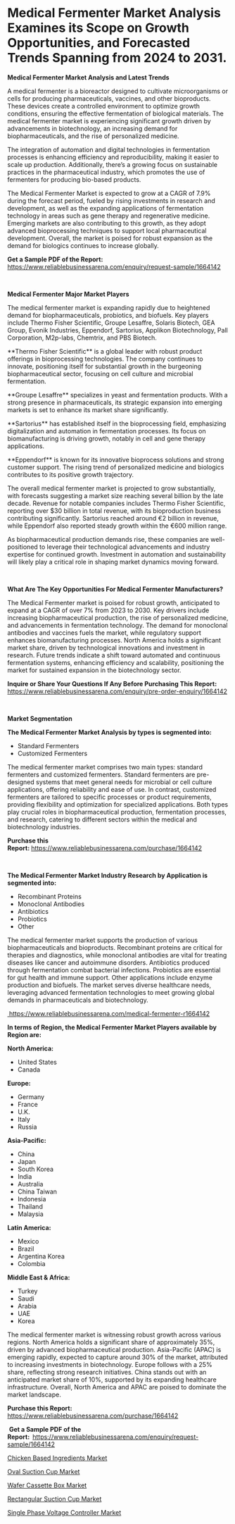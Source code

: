 <p><h1>Medical Fermenter Market Analysis Examines its Scope on Growth Opportunities, and Forecasted Trends Spanning from 2024 to 2031.</h1></p><p><strong>Medical Fermenter Market Analysis and Latest Trends</strong></p>
<p><p>A medical fermenter is a bioreactor designed to cultivate microorganisms or cells for producing pharmaceuticals, vaccines, and other bioproducts. These devices create a controlled environment to optimize growth conditions, ensuring the effective fermentation of biological materials. The medical fermenter market is experiencing significant growth driven by advancements in biotechnology, an increasing demand for biopharmaceuticals, and the rise of personalized medicine. </p><p>The integration of automation and digital technologies in fermentation processes is enhancing efficiency and reproducibility, making it easier to scale up production. Additionally, there’s a growing focus on sustainable practices in the pharmaceutical industry, which promotes the use of fermenters for producing bio-based products. </p><p>The Medical Fermenter Market is expected to grow at a CAGR of 7.9% during the forecast period, fueled by rising investments in research and development, as well as the expanding applications of fermentation technology in areas such as gene therapy and regenerative medicine. Emerging markets are also contributing to this growth, as they adopt advanced bioprocessing techniques to support local pharmaceutical development. Overall, the market is poised for robust expansion as the demand for biologics continues to increase globally.</p></p>
<p><strong>Get a Sample PDF of the Report:&nbsp;</strong> <a href="https://www.reliablebusinessarena.com/enquiry/request-sample/1664142?utm_campaign=1282&utm_medium=2&utm_source=Github&utm_content=ia&utm_term=28092024&utm_id=medical-fermenter">https://www.reliablebusinessarena.com/enquiry/request-sample/1664142</a></p>
<p>&nbsp;</p>
<p><strong>Medical Fermenter Major Market Players</strong></p>
<p><p>The medical fermenter market is expanding rapidly due to heightened demand for biopharmaceuticals, probiotics, and biofuels. Key players include Thermo Fisher Scientific, Groupe Lesaffre, Solaris Biotech, GEA Group, Evonik Industries, Eppendorf, Sartorius, Applikon Biotechnology, Pall Corporation, M2p-labs, Chemtrix, and PBS Biotech.</p><p>**Thermo Fisher Scientific** is a global leader with robust product offerings in bioprocessing technologies. The company continues to innovate, positioning itself for substantial growth in the burgeoning biopharmaceutical sector, focusing on cell culture and microbial fermentation.</p><p>**Groupe Lesaffre** specializes in yeast and fermentation products. With a strong presence in pharmaceuticals, its strategic expansion into emerging markets is set to enhance its market share significantly.</p><p>**Sartorius** has established itself in the bioprocessing field, emphasizing digitalization and automation in fermentation processes. Its focus on biomanufacturing is driving growth, notably in cell and gene therapy applications.</p><p>**Eppendorf** is known for its innovative bioprocess solutions and strong customer support. The rising trend of personalized medicine and biologics contributes to its positive growth trajectory.</p><p>The overall medical fermenter market is projected to grow substantially, with forecasts suggesting a market size reaching several billion by the late decade. Revenue for notable companies includes Thermo Fisher Scientific, reporting over $30 billion in total revenue, with its bioproduction business contributing significantly. Sartorius reached around €2 billion in revenue, while Eppendorf also reported steady growth within the €600 million range.</p><p>As biopharmaceutical production demands rise, these companies are well-positioned to leverage their technological advancements and industry expertise for continued growth. Investment in automation and sustainability will likely play a critical role in shaping market dynamics moving forward.</p></p>
<p>&nbsp;</p>
<p><strong>What Are The Key Opportunities For Medical Fermenter Manufacturers?</strong></p>
<p><p>The Medical Fermenter market is poised for robust growth, anticipated to expand at a CAGR of over 7% from 2023 to 2030. Key drivers include increasing biopharmaceutical production, the rise of personalized medicine, and advancements in fermentation technology. The demand for monoclonal antibodies and vaccines fuels the market, while regulatory support enhances biomanufacturing processes. North America holds a significant market share, driven by technological innovations and investment in research. Future trends indicate a shift toward automated and continuous fermentation systems, enhancing efficiency and scalability, positioning the market for sustained expansion in the biotechnology sector.</p></p>
<p><strong>Inquire or Share Your Questions If Any Before Purchasing This Report:</strong> <a href="https://www.reliablebusinessarena.com/enquiry/pre-order-enquiry/1664142?utm_campaign=1282&utm_medium=2&utm_source=Github&utm_content=ia&utm_term=28092024&utm_id=medical-fermenter">https://www.reliablebusinessarena.com/enquiry/pre-order-enquiry/1664142</a></p>
<p>&nbsp;</p>
<p><strong>Market Segmentation</strong></p>
<p><strong>The Medical Fermenter Market Analysis by types is segmented into:</strong></p>
<p><ul><li>Standard Fermenters</li><li>Customized Fermenters</li></ul></p>
<p><p>The medical fermenter market comprises two main types: standard fermenters and customized fermenters. Standard fermenters are pre-designed systems that meet general needs for microbial or cell culture applications, offering reliability and ease of use. In contrast, customized fermenters are tailored to specific processes or product requirements, providing flexibility and optimization for specialized applications. Both types play crucial roles in biopharmaceutical production, fermentation processes, and research, catering to different sectors within the medical and biotechnology industries.</p></p>
<p><strong>Purchase this Report:&nbsp;</strong><a href="https://www.reliablebusinessarena.com/purchase/1664142?utm_campaign=1282&utm_medium=2&utm_source=Github&utm_content=ia&utm_term=28092024&utm_id=medical-fermenter">https://www.reliablebusinessarena.com/purchase/1664142</a></p>
<p>&nbsp;</p>
<p><strong>The Medical Fermenter Market Industry Research by Application is segmented into:</strong></p>
<p><ul><li>Recombinant Proteins</li><li>Monoclonal Antibodies</li><li>Antibiotics</li><li>Probiotics</li><li>Other</li></ul></p>
<p><p>The medical fermenter market supports the production of various biopharmaceuticals and bioproducts. Recombinant proteins are critical for therapies and diagnostics, while monoclonal antibodies are vital for treating diseases like cancer and autoimmune disorders. Antibiotics produced through fermentation combat bacterial infections. Probiotics are essential for gut health and immune support. Other applications include enzyme production and biofuels. The market serves diverse healthcare needs, leveraging advanced fermentation technologies to meet growing global demands in pharmaceuticals and biotechnology.</p></p>
<p><a href="https://www.reliablebusinessarena.com/medical-fermenter-r1664142?utm_campaign=1282&utm_medium=2&utm_source=Github&utm_content=ia&utm_term=28092024&utm_id=medical-fermenter">&nbsp;https://www.reliablebusinessarena.com/medical-fermenter-r1664142</a></p>
<p><strong>In terms of Region, the Medical Fermenter Market Players available by Region are:</strong></p>
<p>
    <p> <strong> North America: </strong>
        <ul>
            <li>United States</li>
            <li>Canada</li>
        </ul>
        </p> 
    <p> <strong> Europe: </strong>
        <ul>
            <li>Germany</li>
            <li>France</li>
            <li>U.K.</li>
            <li>Italy</li>
            <li>Russia</li>
        </ul>
        </p> 
    <p> <strong> Asia-Pacific: </strong>
        <ul>
            <li>China</li>
            <li>Japan</li>
            <li>South Korea</li>
            <li>India</li>
            <li>Australia</li>
            <li>China Taiwan</li>
            <li>Indonesia</li>
            <li>Thailand</li>
            <li>Malaysia</li>
        </ul>
        </p> 
    <p> <strong> Latin America: </strong>
        <ul>
            <li>Mexico</li>
            <li>Brazil</li>
            <li>Argentina Korea</li>
            <li>Colombia</li>
        </ul>
        </p> 
    <p> <strong> Middle East & Africa: </strong>
        <ul>
            <li>Turkey</li>
            <li>Saudi</li>
            <li>Arabia</li>
            <li>UAE</li>
            <li>Korea</li>
        </ul>
    </p>
    </p>
<p><p>The medical fermenter market is witnessing robust growth across various regions. North America holds a significant share of approximately 35%, driven by advanced biopharmaceutical production. Asia-Pacific (APAC) is emerging rapidly, expected to capture around 30% of the market, attributed to increasing investments in biotechnology. Europe follows with a 25% share, reflecting strong research initiatives. China stands out with an anticipated market share of 10%, supported by its expanding healthcare infrastructure. Overall, North America and APAC are poised to dominate the market landscape.</p></p>
<p><strong>Purchase this Report: </strong><a href="https://www.reliablebusinessarena.com/purchase/1664142?utm_campaign=1282&utm_medium=2&utm_source=Github&utm_content=ia&utm_term=28092024&utm_id=medical-fermenter">https://www.reliablebusinessarena.com/purchase/1664142</a></p>
<p>&nbsp;<strong>Get a Sample PDF of the Report:&nbsp;&nbsp;</strong><a href="https://www.reliablebusinessarena.com/enquiry/request-sample/1664142?utm_campaign=1282&utm_medium=2&utm_source=Github&utm_content=ia&utm_term=28092024&utm_id=medical-fermenter">https://www.reliablebusinessarena.com/enquiry/request-sample/1664142</a></p>
<p><strong></strong></p>
<p><p><a href="https://github.com/napierswinnyfg/Market-Research-Report-List-1/blob/main/chicken-based-ingredients-market.md?utm_campaign=1282&utm_medium=2&utm_source=Github&utm_content=ia&utm_term=28092024&utm_id=medical-fermenter">Chicken Based Ingredients Market</a></p><p><a href="https://www.linkedin.com/pulse/what-driving-global-oval-suction-cup-market-dive-trends-applications-cffzf?utm_campaign=1282&utm_medium=2&utm_source=Github&utm_content=ia&utm_term=28092024&utm_id=medical-fermenter">Oval Suction Cup Market</a></p><p><a href="https://issuu.com/reportprime-2/docs/wafer-cassette-box-market-size-2030_c2ed3db74c146d?utm_campaign=1282&utm_medium=2&utm_source=Github&utm_content=ia&utm_term=28092024&utm_id=medical-fermenter">Wafer Cassette Box Market</a></p><p><a href="https://www.linkedin.com/pulse/rectangular-suction-cup-market-size-growth-trends-statistics-otztf?utm_campaign=1282&utm_medium=2&utm_source=Github&utm_content=ia&utm_term=28092024&utm_id=medical-fermenter">Rectangular Suction Cup Market</a></p><p><a href="https://issuu.com/reportprime-2/docs/single-phase-voltage-controller-mar_f47fe8b4ab67c7?utm_campaign=1282&utm_medium=2&utm_source=Github&utm_content=ia&utm_term=28092024&utm_id=medical-fermenter">Single Phase Voltage Controller Market</a></p></p>